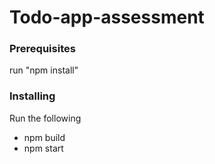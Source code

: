 # Todo-app-assessment

### Prerequisites

run "npm install"

### Installing

Run the following
* npm build
* npm start
